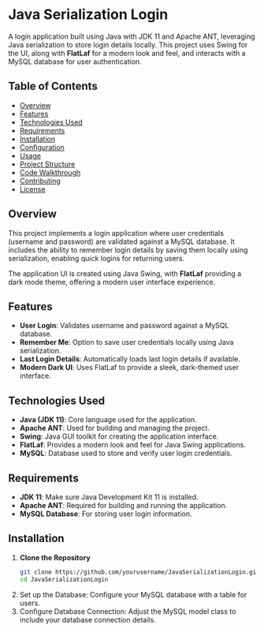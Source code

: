 
# Java Serialization Login

A login application built using Java with JDK 11 and Apache ANT, leveraging Java serialization to store login details locally. This project uses Swing for the UI, along with **FlatLaf** for a modern look and feel, and interacts with a MySQL database for user authentication.

## Table of Contents

- [Overview](#overview)
- [Features](#features)
- [Technologies Used](#technologies-used)
- [Requirements](#requirements)
- [Installation](#installation)
- [Configuration](#configuration)
- [Usage](#usage)
- [Project Structure](#project-structure)
- [Code Walkthrough](#code-walkthrough)
- [Contributing](#contributing)
- [License](#license)

## Overview

This project implements a login application where user credentials (username and password) are validated against a MySQL database. It includes the ability to remember login details by saving them locally using serialization, enabling quick logins for returning users. 

The application UI is created using Java Swing, with **FlatLaf** providing a dark mode theme, offering a modern user interface experience.

## Features

- **User Login**: Validates username and password against a MySQL database.
- **Remember Me**: Option to save user credentials locally using Java serialization.
- **Last Login Details**: Automatically loads last login details if available.
- **Modern Dark UI**: Uses FlatLaf to provide a sleek, dark-themed user interface.

## Technologies Used

- **Java (JDK 11)**: Core language used for the application.
- **Apache ANT**: Used for building and managing the project.
- **Swing**: Java GUI toolkit for creating the application interface.
- **FlatLaf**: Provides a modern look and feel for Java Swing applications.
- **MySQL**: Database used to store and verify user login credentials.

## Requirements

- **JDK 11**: Make sure Java Development Kit 11 is installed.
- **Apache ANT**: Required for building and running the application.
- **MySQL Database**: For storing user login information.

## Installation

1. **Clone the Repository**
   ```bash
   git clone https://github.com/yourusername/JavaSerializationLogin.git
   cd JavaSerializationLogin

2. Set up the Database: Configure your MySQL database with a table for users.
3. Configure Database Connection: Adjust the MySQL model class to include your database connection details.

